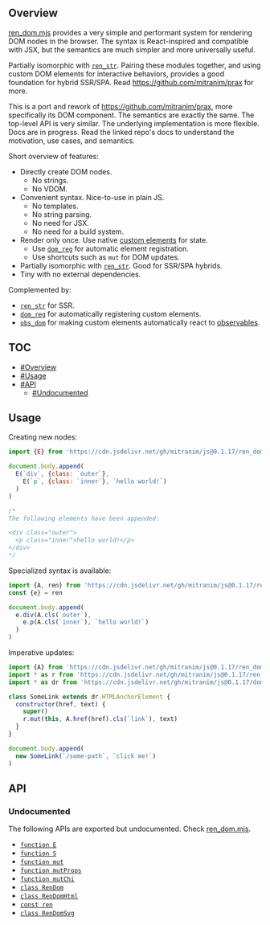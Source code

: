 ## Overview

[ren_dom.mjs](../ren_dom.mjs) provides a very simple and performant system for rendering DOM nodes in the browser. The syntax is React-inspired and compatible with JSX, but the semantics are much simpler and more universally useful.

Partially isomorphic with [`ren_str`](ren_str_readme.md). Pairing these modules together, and using custom DOM elements for interactive behaviors, provides a good foundation for hybrid SSR/SPA. Read https://github.com/mitranim/prax for more.

This is a port and rework of https://github.com/mitranim/prax, more specifically its DOM component. The semantics are exactly the same. The top-level API is very similar. The underlying implementation is more flexible. Docs are in progress. Read the linked repo's docs to understand the motivation, use cases, and semantics.

Short overview of features:

  * Directly create DOM nodes.
    * No strings.
    * No VDOM.
  * Convenient syntax. Nice-to-use in plain JS.
    * No templates.
    * No string parsing.
    * No need for JSX.
    * No need for a build system.
  * Render only once. Use native [custom elements](https://developer.mozilla.org/en-US/docs/Web/Web_Components/Using_custom_elements) for state.
    * Use [`dom_reg`](dom_reg_readme.md) for automatic element registration.
    * Use shortcuts such as `mut` for DOM updates.
  * Partially isomorphic with [`ren_str`](ren_str_readme.md). Good for SSR/SPA hybrids.
  * Tiny with no external dependencies.

Complemented by:

  * [`ren_str`](ren_str_readme.md) for SSR.
  * [`dom_reg`](dom_reg_readme.md) for automatically registering custom elements.
  * [`obs_dom`](obs_dom_readme.md) for making custom elements automatically react to [observables](obs_readme.md).

## TOC

* [#Overview](#overview)
* [#Usage](#usage)
* [#API](#api)
  * [#Undocumented](#undocumented)

## Usage

Creating new nodes:

```js
import {E} from 'https://cdn.jsdelivr.net/gh/mitranim/js@0.1.17/ren_dom.mjs'

document.body.append(
  E(`div`, {class: `outer`},
    E(`p`, {class: `inner`}, `hello world!`)
  )
)

/*
The following elements have been appended:

<div class="outer">
  <p class="inner">hello world!</p>
</div>
*/
```

Specialized syntax is available:

```js
import {A, ren} from 'https://cdn.jsdelivr.net/gh/mitranim/js@0.1.17/ren_dom.mjs'
const {e} = ren

document.body.append(
  e.div(A.cls(`outer`),
    e.p(A.cls(`inner`), `hello world!`)
  )
)
```

Imperative updates:

```js
import {A} from 'https://cdn.jsdelivr.net/gh/mitranim/js@0.1.17/ren_dom.mjs'
import * as r from 'https://cdn.jsdelivr.net/gh/mitranim/js@0.1.17/ren_dom.mjs'
import * as dr from 'https://cdn.jsdelivr.net/gh/mitranim/js@0.1.17/dom_reg.mjs'

class SomeLink extends dr.HTMLAnchorElement {
  constructor(href, text) {
    super()
    r.mut(this, A.href(href).cls(`link`), text)
  }
}

document.body.append(
  new SomeLink(`/some-path`, `click me!`)
)
```

## API

### Undocumented

The following APIs are exported but undocumented. Check [ren_dom.mjs](../ren_dom.mjs).

  * [`function E`](../ren_dom.mjs#L5)
  * [`function S`](../ren_dom.mjs#L6)
  * [`function mut`](../ren_dom.mjs#L7)
  * [`function mutProps`](../ren_dom.mjs#L8)
  * [`function mutChi`](../ren_dom.mjs#L9)
  * [`class RenDom`](../ren_dom.mjs#L15)
  * [`class RenDomHtml`](../ren_dom.mjs#L186)
  * [`const ren`](../ren_dom.mjs#L195)
  * [`class RenDomSvg`](../ren_dom.mjs#L203)
